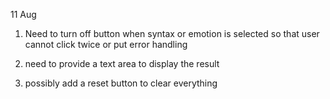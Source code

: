11 Aug
1. Need to turn off button when syntax or emotion is selected so that user cannot click twice or
   put error handling
   
2. need to provide a text area to display the result
3. possibly add a reset button to clear everything
